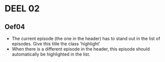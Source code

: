 # DEEL 02
## Oef04
* The current episode (the one in the header) has to stand out in the list of episodes. Give this title the class 'highlight'
* When there is a different episode in the header, this episode should automatically be highlighted in the list.
